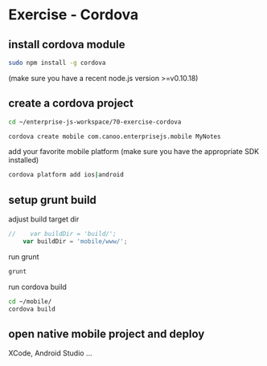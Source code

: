 Exercise - Cordova
==================

## install cordova module

```bash
sudo npm install -g cordova
```
(make sure you have a recent node.js version >=v0.10.18)

## create a cordova project

```bash
cd ~/enterprise-js-workspace/70-exercise-cordova
```

```bash
cordova create mobile com.canoo.enterprisejs.mobile MyNotes
```

add your favorite mobile platform (make sure you have the appropriate SDK installed)
```bash
cordova platform add ios|android
```

## setup grunt build

adjust build target dir
```JavaScript
//    var buildDir = 'build/';
    var buildDir = 'mobile/www/';
```

run grunt
```bash
grunt
```

run cordova build
```bash
cd ~/mobile/
cordova build
```

## open native mobile project and deploy

XCode, Android Studio ...

